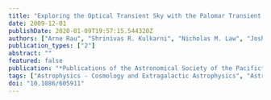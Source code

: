 ```yaml
---
title: "Exploring the Optical Transient Sky with the Palomar Transient Factory"
date: 2009-12-01
publishDate: 2020-01-09T19:57:15.544320Z
authors: ["Arne Rau", "Shrinivas R. Kulkarni", "Nicholas M. Law", "Joshua S. Bloom", "David Ciardi", "George S. Djorgovski", "Derek B. Fox", "Avishay Gal-Yam", "Carl C. Grillmair", "Mansi M. Kasliwal", "Peter E. Nugent", "Eran O. Ofek", "Robert M. Quimby", "William T. Reach", "Michael Shara", "Lars Bildsten", "S. Bradley Cenko", "Andrew J. Drake", "Alexei V. Filippenko", "David J. Helfand", "George Helou", "D. Andrew Howell", "Dovi Poznanski", "Mark Sullivan"]
publication_types: ["2"]
abstract: ""
featured: false
publication: "*Publications of the Astronomical Society of the Pacific*"
tags: ["Astrophysics - Cosmology and Extragalactic Astrophysics", "Astrophysics - Galaxy Astrophysics"]
doi: "10.1086/605911"
---
```


